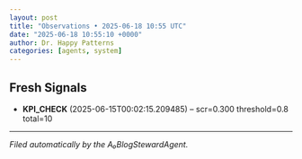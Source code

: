 ```yaml
---
layout: post
title: "Observations • 2025-06-18 10:55 UTC"
date: "2025-06-18 10:55:10 +0000"
author: Dr. Happy Patterns
categories: [agents, system]
---
```


## Fresh Signals

* **KPI_CHECK** (2025-06-15T00:02:15.209485) – scr=0.300 threshold=0.8 total=10

---

*Filed automatically by the A₀BlogStewardAgent.*
